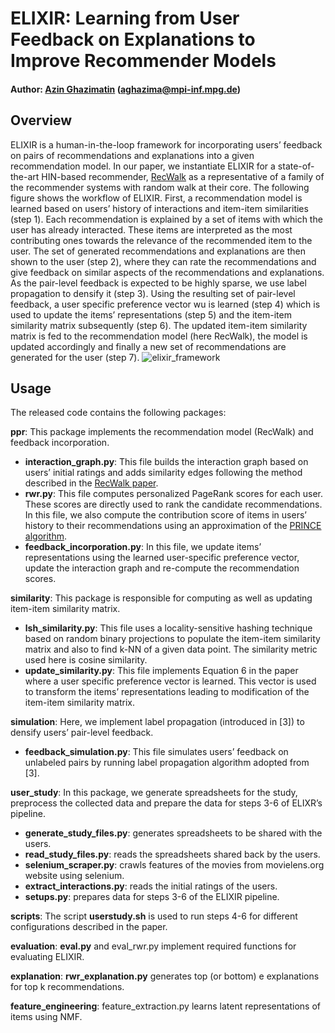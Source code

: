 # ELIXIR: Learning from User Feedback on Explanations to Improve Recommender Models
#### Author: [Azin Ghazimatin](http://people.mpi-inf.mpg.de/~aghazima/) (aghazima@mpi-inf.mpg.de)
## Overview
ELIXIR is a human-in-the-loop framework for incorporating users’ feedback on pairs of recommendations and explanations into a given recommendation model. In our paper, we instantiate ELIXIR for a state-of-the-art HIN-based recommender, [RecWalk](https://www.nikolako.net/papers/ACM_WSDM2019_RecWalk.pdf) as a representative of a family of the recommender systems with random walk at their core.
The following figure shows the workflow of ELIXIR. First, a recommendation model is learned based on users’ history of interactions and item-item similarities (step 1). Each recommendation is explained by a set of items with which the user has already interacted. These items are interpreted as the most contributing ones towards the relevance of the recommended item to the user. The set of generated recommendations and explanations are then shown to the user (step 2), where they can rate the recommendations and give feedback on similar aspects of the recommendations and explanations. As the pair-level feedback is expected to be highly sparse, we use label propagation to densify it (step 3). Using the resulting set of pair-level feedback, a user specific preference vector wu is learned (step 4) which is used to update the items’ representations (step 5) and the item-item similarity matrix subsequently (step 6). The updated item-item similarity matrix is fed to the recommendation model (here RecWalk), the model is updated accordingly and finally a new set of recommendations are generated for the user (step 7).
![elixir_framework](https://github.com/azinmatin/elixir/blob/main/images/elixir-framework.png)

## Usage
The released code contains the following packages:

**ppr**: This package implements the recommendation model (RecWalk) and feedback incorporation.
- **interaction_graph.py**: This file builds the interaction graph based on users’ initial ratings and adds similarity edges following the method described in the [RecWalk paper](https://www.nikolako.net/papers/ACM_WSDM2019_RecWalk.pdf).
- **rwr.py**: This file computes personalized PageRank scores for each user. These scores are directly used to rank the candidate recommendations. In this file, we also compute the contribution score of items in users’ history to their recommendations using an approximation of the [PRINCE algorithm](https://dl.acm.org/doi/pdf/10.1145/3336191.3371824).
- **feedback_incorporation.py**: In this file, we update items’ representations using the learned user-specific preference vector, update the interaction graph and re-compute the recommendation scores.

**similarity**: This package is responsible for computing as well as updating item-item similarity matrix.
- **lsh_similarity.py**: This file uses a locality-sensitive hashing technique based on random binary projections to populate the item-item similarity matrix and also to find k-NN of a given data point. The similarity metric used here is cosine similarity.
- **update_similarity.py**: This file implements Equation 6 in the paper where a user specific preference vector is learned. This vector is used to transform the items’ representations leading to modification of the item-item similarity matrix.

**simulation**: Here, we implement label propagation (introduced in [3]) to densify users’ pair-level feedback.
- **feedback_simulation.py**: This file simulates users’ feedback on unlabeled pairs by running label propagation algorithm adopted from [3].

**user_study**: In this package, we generate spreadsheets for the study, preprocess the collected data and prepare the data for steps 3-6 of ELIXR’s pipeline.
- **generate_study_files.py**: generates spreadsheets to be shared with the users.
- **read_study_files.py**: reads the spreadsheets shared back by the users.
- **selenium_scraper.py**: crawls features of the movies from movielens.org website using selenium.
- **extract_interactions.py**: reads the initial ratings of the users.
- **setups.py**: prepares data for steps 3-6 of the ELIXIR pipeline.

**scripts**: The script **userstudy.sh** is used to run steps 4-6 for different configurations described in the paper.

**evaluation**: **eval.py** and eval_rwr.py implement required functions for evaluating ELIXIR.

**explanation**: **rwr_explanation.py** generates top (or bottom) e explanations for top k recommendations.

**feature_engineering**: feature_extraction.py learns latent representations of items using NMF.
